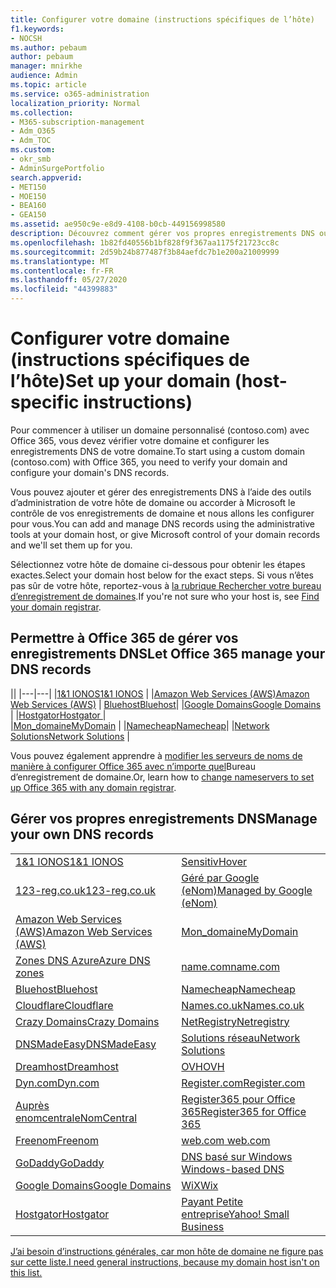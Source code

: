 ```yaml
---
title: Configurer votre domaine (instructions spécifiques de l’hôte)
f1.keywords:
- NOCSH
ms.author: pebaum
author: pebaum
manager: mnirkhe
audience: Admin
ms.topic: article
ms.service: o365-administration
localization_priority: Normal
ms.collection:
- M365-subscription-management
- Adm_O365
- Adm_TOC
ms.custom:
- okr_smb
- AdminSurgePortfolio
search.appverid:
- MET150
- MOE150
- BEA160
- GEA150
ms.assetid: ae950c9e-e8d9-4108-b0cb-449156998580
description: Découvrez comment gérer vos propres enregistrements DNS ou laisser Microsoft gérer vos enregistrements DNS pour vous.
ms.openlocfilehash: 1b82fd40556b1bf828f9f367aa1175f21723cc8c
ms.sourcegitcommit: 2d59b24b877487f3b84aefdc7b1e200a21009999
ms.translationtype: MT
ms.contentlocale: fr-FR
ms.lasthandoff: 05/27/2020
ms.locfileid: "44399883"
---
```

# <a name="set-up-your-domain-host-specific-instructions"></a><span data-ttu-id="e13b4-103">Configurer votre domaine (instructions spécifiques de l’hôte)</span><span class="sxs-lookup"><span data-stu-id="e13b4-103">Set up your domain (host-specific instructions)</span></span>

<span data-ttu-id="e13b4-104">Pour commencer à utiliser un domaine personnalisé (contoso.com) avec Office 365, vous devez vérifier votre domaine et configurer les enregistrements DNS de votre domaine.</span><span class="sxs-lookup"><span data-stu-id="e13b4-104">To start using a custom domain (contoso.com) with Office 365, you need to verify your domain and configure your domain's DNS records.</span></span> 
  
<span data-ttu-id="e13b4-105">Vous pouvez ajouter et gérer des enregistrements DNS à l’aide des outils d’administration de votre hôte de domaine ou accorder à Microsoft le contrôle de vos enregistrements de domaine et nous allons les configurer pour vous.</span><span class="sxs-lookup"><span data-stu-id="e13b4-105">You can add and manage DNS records using the administrative tools at your domain host, or give Microsoft control of your domain records and we'll set them up for you.</span></span>
  
<span data-ttu-id="e13b4-106">Sélectionnez votre hôte de domaine ci-dessous pour obtenir les étapes exactes.</span><span class="sxs-lookup"><span data-stu-id="e13b4-106">Select your domain host below for the exact steps.</span></span> <span data-ttu-id="e13b4-107">Si vous n’êtes pas sûr de votre hôte, reportez-vous à [la rubrique Rechercher votre bureau d’enregistrement de domaines](find-your-domain-registrar.md).</span><span class="sxs-lookup"><span data-stu-id="e13b4-107">If you're not sure who your host is, see [Find your domain registrar](find-your-domain-registrar.md).</span></span>
  

## <a name="let-office-365-manage-your-dns-records"></a><span data-ttu-id="e13b4-108">Permettre à Office 365 de gérer vos enregistrements DNS</span><span class="sxs-lookup"><span data-stu-id="e13b4-108">Let Office 365 manage your DNS records</span></span>

||
|---|---|
|[<span data-ttu-id="e13b4-109">1&1 IONOS</span><span class="sxs-lookup"><span data-stu-id="e13b4-109">1&1 IONOS</span></span>](../dns/change-nameservers-at-1-1-internet.md) |
|[<span data-ttu-id="e13b4-110">Amazon Web Services (AWS)</span><span class="sxs-lookup"><span data-stu-id="e13b4-110">Amazon Web Services (AWS)</span></span>](../dns/change-nameservers-at-aws.md) |
 [<span data-ttu-id="e13b4-111">Bluehost</span><span class="sxs-lookup"><span data-stu-id="e13b4-111">Bluehost</span></span>](../dns/change-nameservers-at-bluehost.md)|
|[<span data-ttu-id="e13b4-112">Google Domains</span><span class="sxs-lookup"><span data-stu-id="e13b4-112">Google   Domains</span></span>](../dns/change-nameservers-at-google-domains.md) |
|[<span data-ttu-id="e13b4-113">Hostgator</span><span class="sxs-lookup"><span data-stu-id="e13b4-113">Hostgator   </span></span>](../dns/change-nameservers-at-hostgator.md)  |  
|[<span data-ttu-id="e13b4-114">Mon_domaine</span><span class="sxs-lookup"><span data-stu-id="e13b4-114">MyDomain</span></span>](../dns/change-nameservers-at-mydomain.md) | 
|[<span data-ttu-id="e13b4-115">Namecheap</span><span class="sxs-lookup"><span data-stu-id="e13b4-115">Namecheap</span></span>](../dns/change-nameservers-at-namecheap.md)|
|[<span data-ttu-id="e13b4-116">Network Solutions</span><span class="sxs-lookup"><span data-stu-id="e13b4-116">Network Solutions</span></span>](../dns/change-nameservers-at-network-solutions.md) |  

<span data-ttu-id="e13b4-117">Vous pouvez également apprendre à [modifier les serveurs de noms de manière à configurer Office 365 avec n’importe quel](change-nameservers-at-any-domain-registrar.md)Bureau d’enregistrement de domaine.</span><span class="sxs-lookup"><span data-stu-id="e13b4-117">Or, learn how to [change nameservers to set up Office 365 with any domain registrar](change-nameservers-at-any-domain-registrar.md).</span></span>

## <a name="manage-your-own-dns-records"></a><span data-ttu-id="e13b4-118">Gérer vos propres enregistrements DNS</span><span class="sxs-lookup"><span data-stu-id="e13b4-118">Manage your own DNS records</span></span>

|                           |                          |
|---------------------------|--------------------------|
| [<span data-ttu-id="e13b4-119">1&1 IONOS</span><span class="sxs-lookup"><span data-stu-id="e13b4-119">1&1 IONOS</span></span>](../dns/create-dns-records-at-1-1-internet.md) | [<span data-ttu-id="e13b4-120">Sensitiv</span><span class="sxs-lookup"><span data-stu-id="e13b4-120">Hover</span></span>](../dns/create-dns-records-at-hover.md) |
| [<span data-ttu-id="e13b4-121">123-reg.co.uk</span><span class="sxs-lookup"><span data-stu-id="e13b4-121">123-reg.co.uk</span></span>](../dns/create-dns-records-at-123-reg-co-uk.md) | [<span data-ttu-id="e13b4-122">Géré par Google (eNom)</span><span class="sxs-lookup"><span data-stu-id="e13b4-122">Managed   by Google (eNom)</span></span>](../dns/create-dns-records-for-domain-managed-by-google-enom.md)|
| [<span data-ttu-id="e13b4-123">Amazon Web Services (AWS)</span><span class="sxs-lookup"><span data-stu-id="e13b4-123">Amazon Web Services (AWS)</span></span>](../dns/create-dns-records-at-aws.md) | [<span data-ttu-id="e13b4-124">Mon_domaine</span><span class="sxs-lookup"><span data-stu-id="e13b4-124">MyDomain</span></span>](../dns/create-dns-records-at-mydomain.md) |
| [<span data-ttu-id="e13b4-125">Zones DNS Azure</span><span class="sxs-lookup"><span data-stu-id="e13b4-125">Azure DNS zones</span></span>](../dns/create-dns-records-for-azure-dns-zones.md) | [<span data-ttu-id="e13b4-126">name.com</span><span class="sxs-lookup"><span data-stu-id="e13b4-126">name.com</span></span>](../dns/create-dns-records-at-name-com.md) |
| [<span data-ttu-id="e13b4-127">Bluehost</span><span class="sxs-lookup"><span data-stu-id="e13b4-127">Bluehost</span></span>](../dns/create-dns-records-at-bluehost.md) | [<span data-ttu-id="e13b4-128">Namecheap</span><span class="sxs-lookup"><span data-stu-id="e13b4-128">Namecheap</span></span>](../dns/create-dns-records-at-namecheap.md)|
| [<span data-ttu-id="e13b4-129">Cloudflare</span><span class="sxs-lookup"><span data-stu-id="e13b4-129">Cloudflare</span></span>](../dns/create-dns-records-at-cloudflare.md)| [<span data-ttu-id="e13b4-130">Names.co.uk</span><span class="sxs-lookup"><span data-stu-id="e13b4-130">Names.co.uk</span></span>](../dns/create-dns-records-at-names-co-uk.md) |
|  [<span data-ttu-id="e13b4-131">Crazy Domains</span><span class="sxs-lookup"><span data-stu-id="e13b4-131">Crazy Domains</span></span>](../dns/create-dns-records-at-crazy-domains.md)| [<span data-ttu-id="e13b4-132">NetRegistry</span><span class="sxs-lookup"><span data-stu-id="e13b4-132">Netregistry</span></span>](../dns/create-dns-records-at-netregistry.md) |
|[<span data-ttu-id="e13b4-133">DNSMadeEasy</span><span class="sxs-lookup"><span data-stu-id="e13b4-133">DNSMadeEasy</span></span>](../dns/create-dns-records-at-dnsmadeeasy.md) | [<span data-ttu-id="e13b4-134">Solutions réseau</span><span class="sxs-lookup"><span data-stu-id="e13b4-134">Network   Solutions</span></span>](../dns/create-dns-records-at-network-solutions.md) |
|[<span data-ttu-id="e13b4-135">Dreamhost</span><span class="sxs-lookup"><span data-stu-id="e13b4-135">Dreamhost</span></span>](../dns/create-dns-records-at-dreamhost.md)  | [<span data-ttu-id="e13b4-136">OVH</span><span class="sxs-lookup"><span data-stu-id="e13b4-136">OVH</span></span>](../dns/create-dns-records-at-ovh.md) |
|  [<span data-ttu-id="e13b4-137">Dyn.com</span><span class="sxs-lookup"><span data-stu-id="e13b4-137">Dyn.com</span></span>](../dns/create-dns-records-at-dyn-com.md) | [<span data-ttu-id="e13b4-138">Register.com</span><span class="sxs-lookup"><span data-stu-id="e13b4-138">Register.com</span></span>](../dns/create-dns-records-at-register-com.md) |
| [<span data-ttu-id="e13b4-139">Auprès enomcentral</span><span class="sxs-lookup"><span data-stu-id="e13b4-139">eNomCentral</span></span>](../dns/create-dns-records-at-enomcentral.md)| [<span data-ttu-id="e13b4-140">Register365 pour Office 365</span><span class="sxs-lookup"><span data-stu-id="e13b4-140">Register365 for Office 365</span></span>](../dns/create-dns-records-at-register365.md)  |
| [<span data-ttu-id="e13b4-141">Freenom</span><span class="sxs-lookup"><span data-stu-id="e13b4-141">Freenom</span></span>](../dns/create-dns-records-at-freenom.md) | [<span data-ttu-id="e13b4-142">web.com</span><span class="sxs-lookup"><span data-stu-id="e13b4-142"> web.com </span></span>](../dns/create-dns-records-at-web-com.md)|
|[<span data-ttu-id="e13b4-143">GoDaddy</span><span class="sxs-lookup"><span data-stu-id="e13b4-143">GoDaddy</span></span>](../dns/create-dns-records-at-godaddy.md)|[<span data-ttu-id="e13b4-144">DNS basé sur Windows</span><span class="sxs-lookup"><span data-stu-id="e13b4-144"> Windows-based DNS</span></span>](../dns/create-dns-records-using-windows-based-dns.md)   |
| [<span data-ttu-id="e13b4-145">Google Domains</span><span class="sxs-lookup"><span data-stu-id="e13b4-145">Google Domains</span></span>](../dns/create-dns-records-at-google-domains.md) |[<span data-ttu-id="e13b4-146">WiX</span><span class="sxs-lookup"><span data-stu-id="e13b4-146">Wix</span></span>](../dns/create-dns-records-at-wix.md) |
|[<span data-ttu-id="e13b4-147">Hostgator</span><span class="sxs-lookup"><span data-stu-id="e13b4-147">Hostgator</span></span>](../dns/create-dns-records-at-hostgator.md)  | [<span data-ttu-id="e13b4-148">Payant   Petite entreprise</span><span class="sxs-lookup"><span data-stu-id="e13b4-148">Yahoo!   Small Business</span></span>](../dns/create-dns-records-at-yahoo-small-business.md)  |

[<span data-ttu-id="e13b4-149">J’ai besoin d’instructions générales, car mon hôte de domaine ne figure pas sur cette liste.</span><span class="sxs-lookup"><span data-stu-id="e13b4-149">I need general instructions, because my domain host isn't on this list. </span></span>](create-dns-records-at-any-dns-hosting-provider.md)
   
